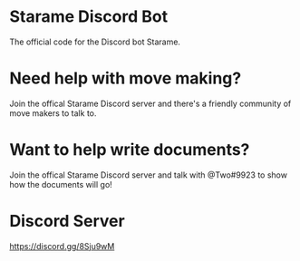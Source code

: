 # Starame Discord Bot
The official code for the Discord bot Starame.

# Need help with move making?
Join the offical Starame Discord server and there's a friendly community of move makers to talk to.

# Want to help write documents?
Join the offical Starame Discord server and talk with @Two#9923 to show how the documents will go!

# Discord Server
https://discord.gg/8Sju9wM
